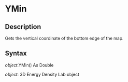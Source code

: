 # YMin

## Description

Gets the vertical coordinate of the bottom edge of the map.

## Syntax

*object*.YMin\(\) As Double

*object*: 3D Energy Density Lab object